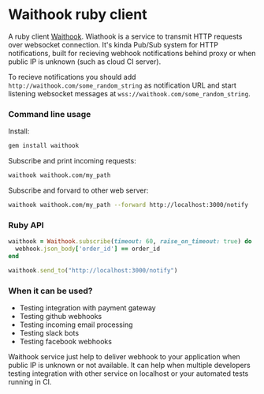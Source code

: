 # Waithook ruby client

A ruby client [Waithook](http://waithook.com).
Wiathook is a service to transmit HTTP requests over websocket connection.
It's kinda Pub/Sub system for HTTP notifications, built for recieving webhook notifications behind proxy or when public IP is unknown (such as cloud CI server).


To recieve notifications you should add `http://waithook.com/some_random_string` as notification URL and start listening websocket messages at `wss://waithook.com/some_random_string`.

### Command line usage

Install:
```sh
gem install waithook
```

Subscribe and print incoming requests:
```sh
waithook waithook.com/my_path
```

Subscribe and forvard to other web server:
```sh
waithook waithook.com/my_path --forward http://localhost:3000/notify
```

### Ruby API

```ruby
waithook = Waithook.subscribe(timeout: 60, raise_on_timeout: true) do |webhook|
  webhook.json_body['order_id'] == order_id
end

waithook.send_to("http://localhost:3000/notify")
```

### When it can be used?

* Testing integration with payment gateway
* Testing github webhooks
* Testing incoming email processing
* Testing slack bots
* Testing facebook webhooks

Waithook service just help to deliver webhook to your application when public IP is unknown or not available. It can help when multiple developers testing integration with other service on localhost or your automated tests running in CI.

